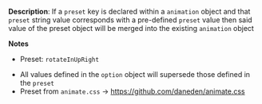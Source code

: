 __Description__: If a `preset` key is declared within a `animation` object and that `preset` string value corresponds with a pre-defined `preset` value then said value of the preset object will be merged into the existing `animation` object

__Notes__

+ Preset: `rotateInUpRight`
- All values defined in the `option` object will supersede those defined in the `preset`
- Preset from `animate.css` -> https://github.com/daneden/animate.css